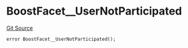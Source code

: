 # BoostFacet__UserNotParticipated
[Git Source](https://github.com/VaporFi/liquid-staking/blob/4b4d0d561b5718174cc348f0e7fc8a94c51e2caa/src/facets/BoostFacet.sol)


```solidity
error BoostFacet__UserNotParticipated();
```

